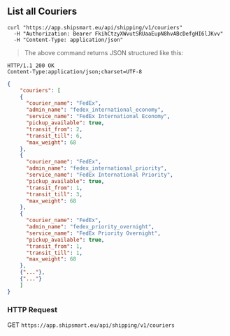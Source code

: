 ## List all Couriers


```shell
curl "https://app.shipsmart.eu/api/shipping/v1/couriers"
  -H "Authorization: Bearer FkihCtzyXWvutSRUaaEupN8hvABcDefgHI6lJKvv"
  -H "Content-Type: application/json"
```

> The above command returns JSON structured like this:

```
HTTP/1.1 200 OK
Content-Type:application/json;charset=UTF-8
```
```json
{
	"couriers": [
    {
      "courier_name": "FedEx",
      "admin_name": "fedex_international_economy",
      "service_name": "FedEx International Economy",
      "pickup_available": true,
      "transit_from": 2,
      "transit_till": 6,
      "max_weight": 68
    },
    {
      "courier_name": "FedEx",
      "admin_name": "fedex_international_priority",
      "service_name": "FedEx International Priority",
      "pickup_available": true,
      "transit_from": 1,
      "transit_till": 3,
      "max_weight": 68
    },
    {
      "courier_name": "FedEx",
      "admin_name": "fedex_priority_overnight",
      "service_name": "FedEx Priority Overnight",
      "pickup_available": true,
      "transit_from": 1,
      "transit_till": 1,
      "max_weight": 68
    },
    {"..."},
    {"..."}
	]
}
```

### HTTP Request

<span class="http-verb get">GET</span> `https://app.shipsmart.eu/api/shipping/v1/couriers`

